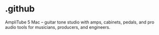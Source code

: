 # .github
AmpliTube 5 Mac – guitar tone studio with amps, cabinets, pedals, and pro audio tools for musicians, producers, and engineers.  
